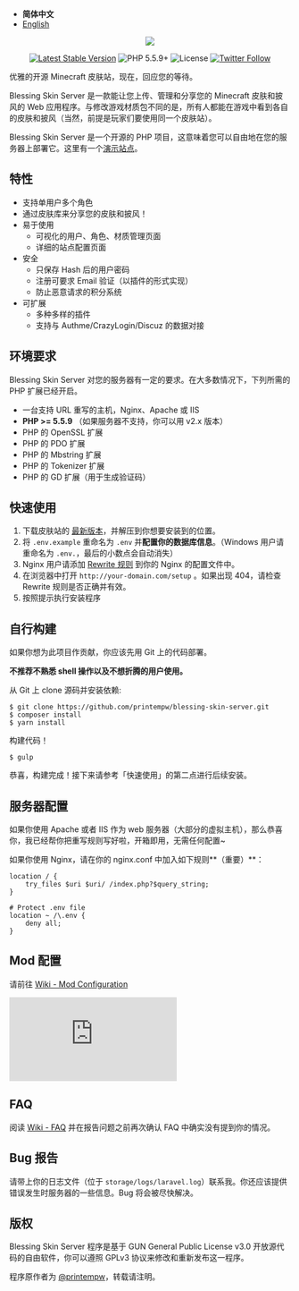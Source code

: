 - <b>简体中文</b>
- [English](https://github.com/printempw/blessing-skin-server/blob/master/README-en.md)

<p align="center"><img src="https://img.blessing.studio/images/2017/01/01/bs-logo.png"></p>

<p align="center">
<a href="https://github.com/printempw/blessing-skin-server/releases"><img src="https://poser.pugx.org/printempw/blessing-skin-server/version" alt="Latest Stable Version"></a>
<img src="https://img.shields.io/badge/PHP-5.5.9+-orange.svg" alt="PHP 5.5.9+">
<img src="https://poser.pugx.org/printempw/blessing-skin-server/license" alt="License">
<a href="https://twitter.com/printempw"><img src="https://img.shields.io/twitter/follow/printempw.svg?style=social&label=Follow" alt="Twitter Follow"></a>
</p>

优雅的开源 Minecraft 皮肤站，现在，回应您的等待。

Blessing Skin Server 是一款能让您上传、管理和分享您的 Minecraft 皮肤和披风的 Web 应用程序。与修改游戏材质包不同的是，所有人都能在游戏中看到各自的皮肤和披风（当然，前提是玩家们要使用同一个皮肤站）。

Blessing Skin Server 是一个开源的 PHP 项目，这意味着您可以自由地在您的服务器上部署它。这里有一个[演示站点](http://skin.prinzeugen.net/)。

特性
-----------
- 支持单用户多个角色
- 通过皮肤库来分享您的皮肤和披风！
- 易于使用
    - 可视化的用户、角色、材质管理页面
    - 详细的站点配置页面
- 安全
    - 只保存 Hash 后的用户密码
    - 注册可要求 Email 验证（以插件的形式实现）
    - 防止恶意请求的积分系统
- 可扩展
    - 多种多样的插件
    - 支持与 Authme/CrazyLogin/Discuz 的数据对接

环境要求
-----------
Blessing Skin Server 对您的服务器有一定的要求。在大多数情况下，下列所需的 PHP 扩展已经开启。

- 一台支持 URL 重写的主机，Nginx、Apache 或 IIS
- **PHP >= 5.5.9** （如果服务器不支持，你可以用 v2.x 版本）
- PHP 的 OpenSSL 扩展
- PHP 的 PDO 扩展
- PHP 的 Mbstring 扩展
- PHP 的 Tokenizer 扩展
- PHP 的 GD 扩展（用于生成验证码）

快速使用
-----------
1. 下载皮肤站的 [最新版本](https://github.com/printempw/blessing-skin-server/releases)，并解压到你想要安装到的位置。
2. 将 `.env.example` 重命名为 `.env` 并**配置你的数据库信息**。（Windows 用户请重命名为 `.env.`，最后的小数点会自动消失）
3. Nginx 用户请添加 [Rewrite 规则](##%E6%9C%8D%E5%8A%A1%E5%99%A8%E9%85%8D%E7%BD%AE) 到你的 Nginx 的配置文件中。
4. 在浏览器中打开 `http://your-domain.com/setup` 。如果出现 404，请检查 Rewrite 规则是否正确并有效。
5. 按照提示执行安装程序

自行构建
------------
如果你想为此项目作贡献，你应该先用 Git 上的代码部署。

**不推荐不熟悉 shell 操作以及不想折腾的用户使用。**

从 Git 上 clone 源码并安装依赖:

```
$ git clone https://github.com/printempw/blessing-skin-server.git
$ composer install
$ yarn install
```

构建代码！

```
$ gulp
```

恭喜，构建完成！接下来请参考「快速使用」的第二点进行后续安装。

服务器配置
------------
如果你使用 Apache 或者 IIS 作为 web 服务器（大部分的虚拟主机），那么恭喜你，我已经帮你把重写规则写好啦，开箱即用，无需任何配置~

如果你使用 Nginx，请在你的 nginx.conf 中加入如下规则**（重要）**：

```
location / {
    try_files $uri $uri/ /index.php?$query_string;
}

# Protect .env file
location ~ /\.env {
    deny all;
}
```

Mod 配置
------------
请前往 [Wiki - Mod Configuration](https://github.com/printempw/blessing-skin-server/wiki/Mod-Configuration)

![screenshot2](https://img.prinzeugen.net/image.php?di=42U6)

FAQ
------------
阅读 [Wiki - FAQ](https://github.com/printempw/blessing-skin-server/wiki/FAQ) 并在报告问题之前再次确认 FAQ 中确实没有提到你的情况。

Bug 报告
------------
请带上你的日志文件（位于 `storage/logs/laravel.log`）联系我。你还应该提供错误发生时服务器的一些信息。Bug 将会被尽快解决。

版权
------------
Blessing Skin Server 程序是基于 GUN General Public License v3.0 开放源代码的自由软件，你可以遵照 GPLv3 协议来修改和重新发布这一程序。

程序原作者为 [@printempw](https://prinzeugen.net/)，转载请注明。
